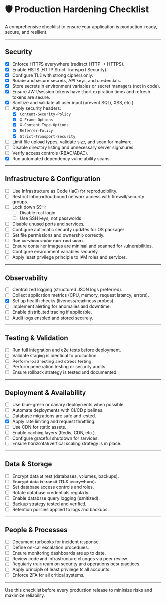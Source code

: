 # 🛡️ Production Hardening Checklist

A comprehensive checklist to ensure your application is production-ready, secure, and resilient.

---

## Security

- [x] Enforce HTTPS everywhere (redirect HTTP → HTTPS).
- [x] Enable HSTS (HTTP Strict Transport Security).
- [x] Configure TLS with strong ciphers only.
- [x] Rotate and secure secrets, API keys, and credentials.
- [x] Store secrets in environment variables or secret managers (not in code).
- [x] Ensure JWT/session tokens have short expiration times and refresh tokens are secure.
- [x] Sanitize and validate all user input (prevent SQLi, XSS, etc.).
- [ ] Apply security headers:
  - [x] `Content-Security-Policy`
  - [x] `X-Frame-Options`
  - [x] `X-Content-Type-Options`
  - [x] `Referrer-Policy`
  - [x] `Strict-Transport-Security`
- [ ] Limit file upload types, validate size, and scan for malware.
- [ ] Disable directory listing and unnecessary server signatures.
- [ ] Verify access controls (RBAC/ABAC).
- [x] Run automated dependency vulnerability scans.

---

## Infrastructure & Configuration

- [ ] Use Infrastructure as Code (IaC) for reproducibility.
- [ ] Restrict inbound/outbound network access with firewall/security groups.
- [ ] Lock down SSH: 
  - [ ] Disable root login
  - [ ] Use SSH keys, not passwords
- [ ] Disable unused ports and services.
- [ ] Configure automatic security updates for OS packages.
- [ ] Set file permissions and ownership correctly.
- [ ] Run services under non-root users.
- [ ] Ensure container images are minimal and scanned for vulnerabilities.
- [ ] Configure environment variables securely.
- [ ] Apply least privilege principle to IAM roles and services.

---

## Observability

- [ ] Centralized logging (structured JSON logs preferred).
- [ ] Collect application metrics (CPU, memory, request latency, errors).
- [x] Set up health checks (liveness/readiness probes).
- [ ] Implement alerting for anomalies and downtime.
- [ ] Enable distributed tracing if applicable.
- [ ] Audit logs enabled and stored securely.

---

## Testing & Validation

- [ ] Run full integration and e2e tests before deployment.
- [ ] Validate staging is identical to production.
- [ ] Perform load testing and stress testing.
- [ ] Perform penetration testing or security audits.
- [ ] Ensure rollback strategy is tested and documented.

---

## Deployment & Availability

- [ ] Use blue-green or canary deployments when possible.
- [ ] Automate deployments with CI/CD pipelines.
- [ ] Database migrations are safe and tested.
- [x] Apply rate limiting and request throttling.
- [ ] Use CDN for static assets.
- [ ] Enable caching layers (Redis, CDN, etc.).
- [ ] Configure graceful shutdown for services.
- [ ] Ensure horizontal/vertical scaling strategy is in place.

---

## Data & Storage

- [ ] Encrypt data at rest (databases, volumes, backups).
- [ ] Encrypt data in transit (TLS everywhere).
- [ ] Set database access controls and roles.
- [ ] Rotate database credentials regularly.
- [ ] Enable database query logging (sanitized).
- [ ] Backup strategy tested and verified.
- [ ] Retention policies applied to logs and backups.

---

## People & Processes

- [ ] Document runbooks for incident response.
- [ ] Define on-call escalation procedures.
- [ ] Ensure monitoring dashboards are up to date.
- [ ] Review code and infrastructure changes via peer review.
- [ ] Regularly train team on security and operations best practices.
- [ ] Apply principle of least privilege to all accounts.
- [ ] Enforce 2FA for all critical systems.

---

 Use this checklist before every production release to minimize risks and maximize reliability.
